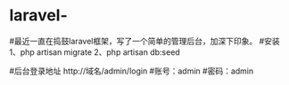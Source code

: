 # laravel-
#最近一直在捣鼓laravel框架，写了一个简单的管理后台，加深下印象。
#安装
1、php artisan migrate
2、php artisan db:seed

#后台登录地址
  http://域名/admin/login
#账号：admin
#密码：admin
